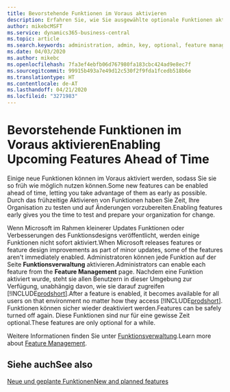 ```yaml
---
title: Bevorstehende Funktionen im Voraus aktivieren
description: Erfahren Sie, wie Sie ausgewählte optionale Funktionen aktivieren, bevor sie obligatorisch werden.
author: mikebcMSFT
ms.service: dynamics365-business-central
ms.topic: article
ms.search.keywords: administration, admin, key, optional, feature management, early access, preview
ms.date: 04/03/2020
ms.author: mikebc
ms.openlocfilehash: 7fa3ef4ebfb06d767980fa183cbc424ad9e8ec7f
ms.sourcegitcommit: 99915b493a7e49d12c530f2f9fda1fcedb518b6e
ms.translationtype: HT
ms.contentlocale: de-AT
ms.lasthandoff: 04/21/2020
ms.locfileid: "3271983"
---
```

# <a name="enabling-upcoming-features-ahead-of-time"></a><span data-ttu-id="81cc9-103">Bevorstehende Funktionen im Voraus aktivieren</span><span class="sxs-lookup"><span data-stu-id="81cc9-103">Enabling Upcoming Features Ahead of Time</span></span>

<span data-ttu-id="81cc9-104">Einige neue Funktionen können im Voraus aktiviert werden, sodass Sie sie so früh wie möglich nutzen können.</span><span class="sxs-lookup"><span data-stu-id="81cc9-104">Some new features can be enabled ahead of time, letting you take advantage of them as early as possible.</span></span> <span data-ttu-id="81cc9-105">Durch das frühzeitige Aktivieren von Funktionen haben Sie Zeit, Ihre Organisation zu testen und auf Änderungen vorzubereiten.</span><span class="sxs-lookup"><span data-stu-id="81cc9-105">Enabling features early gives you the time to test and prepare your organization for change.</span></span>

<span data-ttu-id="81cc9-106">Wenn Microsoft im Rahmen kleinerer Updates Funktionen oder Verbesserungen des Funktionsdesigns veröffentlicht, werden einige Funktionen nicht sofort aktiviert.</span><span class="sxs-lookup"><span data-stu-id="81cc9-106">When Microsoft releases features or feature design improvements as part of minor updates, some of the features aren't immediately enabled.</span></span> <span data-ttu-id="81cc9-107">Administratoren können jede Funktion auf der Seite **Funktionsverwaltung** aktivieren.</span><span class="sxs-lookup"><span data-stu-id="81cc9-107">Administrators can enable each feature from the **Feature Management** page.</span></span> <span data-ttu-id="81cc9-108">Nachdem eine Funktion aktiviert wurde, steht sie allen Benutzern in dieser Umgebung zur Verfügung, unabhängig davon, wie sie darauf zugreifen [!INCLUDE[prodshort](includes/prodshort.md)].</span><span class="sxs-lookup"><span data-stu-id="81cc9-108">After a feature is enabled, it becomes available for all users on that environment no matter how they access [!INCLUDE[prodshort](includes/prodshort.md)].</span></span> <span data-ttu-id="81cc9-109">Funktionen können sicher wieder deaktiviert werden.</span><span class="sxs-lookup"><span data-stu-id="81cc9-109">Features can be safely turned off again.</span></span> <span data-ttu-id="81cc9-110">Diese Funktionen sind nur für eine gewisse Zeit optional.</span><span class="sxs-lookup"><span data-stu-id="81cc9-110">These features are only optional for a while.</span></span>

<span data-ttu-id="81cc9-111">Weitere Informationen finden Sie unter [Funktionsverwaltung](/dynamics365/business-central/dev-itpro/administration/feature-management).</span><span class="sxs-lookup"><span data-stu-id="81cc9-111">Learn more about [Feature Management](/dynamics365/business-central/dev-itpro/administration/feature-management).</span></span>  

## <a name="see-also"></a><span data-ttu-id="81cc9-112">Siehe auch</span><span class="sxs-lookup"><span data-stu-id="81cc9-112">See also</span></span>

[<span data-ttu-id="81cc9-113">Neue und geplante Funktionen</span><span class="sxs-lookup"><span data-stu-id="81cc9-113">New and planned features</span></span>](https://aka.ms/Dynamics365ReleasePlan)  

